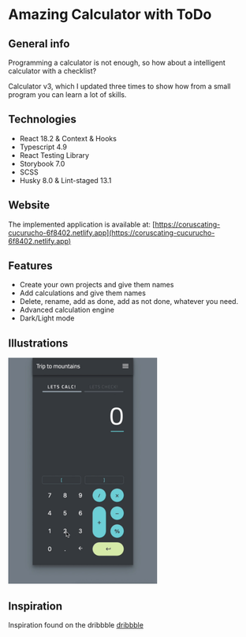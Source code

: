 # Amazing Calculator with ToDo

## General info

Programming a calculator is not enough, so how about a intelligent calculator
with a checklist?

Calculator v3, which I updated three times to show how from a small program you
can learn a lot of skills.

## Technologies

- React 18.2 & Context & Hooks
- Typescript 4.9
- React Testing Library
- Storybook 7.0
- SCSS
- Husky 8.0 & Lint-staged 13.1

## Website

The implemented application is available at:
[https://coruscating-cucurucho-6f8402.netlify.app](https://coruscating-cucurucho-6f8402.netlify.app)

## Features

- Create your own projects and give them names
- Add calculations and give them names
- Delete, rename, add as done, add as not done, whatever you need.
- Advanced calculation engine
- Dark/Light mode

## Illustrations

<img src="./public/assets/preview.gif" width="60%" height="60%" />

## Inspiration

Inspiration found on the dribbble
[dribbble](https://dribbble.com/shots/6153949-Calculate-Check-Repeat)
